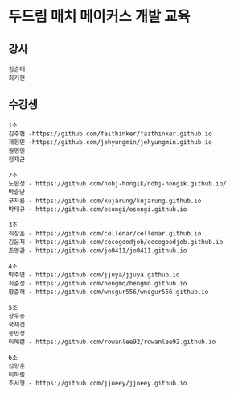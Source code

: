 ﻿# 두드림 매치 메이커스 개발 교육

## 강사

    김승태
    최기현
    
## 수강생

    1조
    김주협 -https://github.com/faithinker/faithinker.github.io
    제형민 -https://github.com/jehyungmin/jehyungmin.github.io
    권영인         
    정재균

    2조
    노현성 - https://github.com/nobj-hongik/nobj-hongik.github.io/
    박슬난
    구자룡 - https://github.com/kujarung/kujarung.github.io
    박태규 - https://github.com/esongi/esongi.github.io

    3조
    최장훈 - https://github.com/cellenar/cellenar.github.io
    김윤지 - https://github.com/cocogoodjob/cocogoodjob.github.io
    조영관 - https://github.com/jo0411/jo0411.github.io

    4조
    박주연 - https://github.com/jjuya/jjuya.github.io
    최준성 - https://github.com/hengmo/hengmo.github.io
    황준혁 - https://github.com/wnsgur556/wnsgur556.github.io
    
    5조
    장우종
    국재건
    송민정
    이혜련 - https://github.com/rowanlee92/rowanlee92.github.io

    6조
    김양훈
    이하림
    조서형 - https://github.com/jjoeey/jjoeey.github.io
